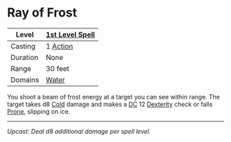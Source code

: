 # Ray of Frost

| Level    | [1st Level Spell](1st%20Level%20Spells.md)        |
| -------- | --------------------------------------------------- |
| Casting  | 1 [Action](../../../../Game%20Procedures/Core%20Procedures/Action.md) |
| Duration | None                                                |
| Range    | 30 feet                                             |
| Domains  | [Water](../../Spell%20Domains/Water.md)          |

You shoot a beam of frost energy at a target you can see within range. The target takes d8 [Cold](../../../../Game%20Procedures/Combat/Damage%20Types/Cold.md) damage and makes a [DC](../../../../Game%20Procedures/Core%20Procedures/DC.md) 12 [Dexterity](../../../../Player%20Characters/The%20Ability%20Scores/Dexterity.md) check or falls [Prone](../../../../Game%20Procedures/Conditions/Prone.md), slipping on ice.

---
*Upcast: Deal d8 additional damage per spell level.*
